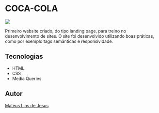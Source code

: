 # COCA-COLA
![](./img/coca-cola-preview.png)

Primeiro website criado, do tipo landing page, para treino no desenvolvimento de sites.
O site foi desenvolvido utilizando boas práticas, como por exemplo tags semânticas e responsividade.

## Tecnologias
* HTML
* CSS
* Media Queries

## Autor
[Mateus Lins de Jesus ](<https://www.linkedin.com/in/mateus-lins-763b76349/>)
